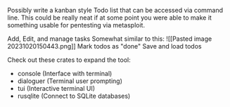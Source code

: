 Possibly write a kanban style Todo list that can be accessed via command line. This could be really neat if at some point you were able to make it something usable for pentesting via metasploit.

Add, Edit, and manage tasks
Somewhat similar to this:
![[Pasted image 20231020150443.png]]
Mark todos as "done"
Save and load todos

Check out these crates to expand the tool:
- console (Interface with terminal)
- dialoguer (Terminal user prompting)
- tui (Interactive terminal UI)
- rusqlite (Connect to SQLite databases)
